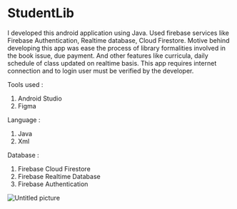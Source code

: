 # StudentLib
I developed this android application using Java. Used firebase services like Firebase Authentication, Realtime database, Cloud Firestore.
Motive behind developing this app was ease the process of library formalities involved in the book issue, due payment. And other features like curricula, daily schedule 
of class updated on realtime basis.
This app requires internet connection and to login user must be verified by the developer.

Tools used :
   
   1.  Android Studio
   2.  Figma

Language :

   1. Java
   2. Xml

Database : 

   1. Firebase Cloud Firestore
   2. Firebase Realtime Database
   3. Firebase Authentication
   
![Untitled picture](https://user-images.githubusercontent.com/106902729/193440070-f3e9ae6a-6670-43ce-8cf4-28831d7ac765.png)
